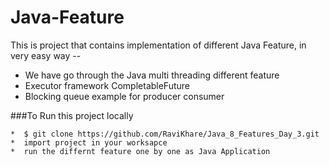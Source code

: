 # Java-Feature

This is project that contains implementation of different Java  Feature, in very easy way --

  *  We have go through the Java multi threading different feature
  *  Executor framework CompletableFuture 
  *  Blocking queue example for producer consumer 
 
       
###To Run this project locally
```shell
*  $ git clone https://github.com/RaviKhare/Java_8_Features_Day_3.git
*  import project in your worksapce 
*  run the differnt feature one by one as Java Application 



       
      
